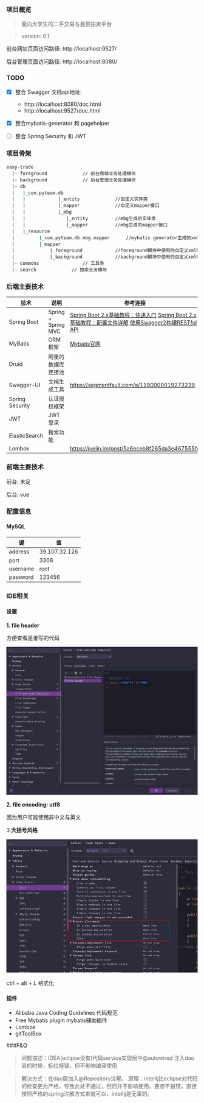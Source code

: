 
### 项目概览

>面向大学生的二手交易与悬赏拍卖平台

> version: 0.1

前台网站页面访问路径: http://localhost:9527/

后台管理页面访问路径: http://localhost:8080/

### TODO

- [x] 整合 Swagger
    文档api地址: 
    - http://localhost:8080/doc.html 
    - http://localhost:9527/doc.html


- [x] 整合mybatis-generator 和 pagehelper

- [ ] 整合 Spring Security 和 JWT



### 项目骨架

```bash
easy-trade			
  |- foreground				// 前台商城业务处理模块
  |- background  			// 后台管理业务处理模块
  |- db					   
  |   |_com.pyteam.db
  |   |            |_entity             //自定义实体类
  |   |            |_mapper             //自定义mapper接口
  |   |            |_mbg
  |   |               |_entity          //mbg生成的实体类
  |   |               |_mapper          //mbg生成的mapper接口
  |   |_resource
  |         |_com.pyteam.db.mbg.mapper      //mybatis generator生成的xml映射文件
  |         |_mapper
  |             |_foreground            //foreground模块中使用的自定义xml映射文件
  |             |_background            //background模块中使用的自定义xml映射文件
  |- commons				// 工具类
  |- search				// 搜索业务模块
```



### 后端主要技术

| 技术            | 说明                | 参考连接                                                     |
| --------------- | ------------------- | ------------------------------------------------------------ |
| Spring Boot     | Spring + Spring MVC | [Spring Boot 2.x基础教程：快速入门](http://blog.didispace.com/spring-boot-learning-21-1-1/) [Spring Boot 2.x基础教程：配置文件详解](http://blog.didispace.com/spring-boot-learning-21-1-3/) [使用Swagger2构建RESTful API](https://link.zhihu.com/?target=http%3A//blog.didispace.com/springbootswagger2/) |
| MyBatis         | ORM框架             | [Mybatis官网](http://www.mybatis.org/mybatis-3/zh/index.html) |
| Druid           | 阿里的数据库连接池  |                                                              |
| Swagger-UI      | 文档生成工具        |    https://segmentfault.com/a/1190000019273239 |
| Spring Security | 认证授权框架        |                                                              |
| JWT             | JWT登录             |                                                              |
| ElasticSearch   | 搜索功能            |                                                              |
| Lombok          |                     | https://juejin.im/post/5a6eceb8f265da3e467555fe              |



### 前端主要技术

前台: 未定

后台: vue



### 配置信息

#### MySQL

|   键      |    值        |
| -------- | ------------ |
| address  | 39.107.32.126 |
| port     | 3306         |
| username | root         |
| password | 123456       |



### IDE相关

#### 设置

**1. file header**

方便查看是谁写的代码

![](./document/img/1561869243931.png)



**2. file encoding:  utf8**

因为用户可能使用非中文与英文



3.**大括号风格**

![](./document/img/1561965449440.png)

ctrl + alt + L 格式化

 

#### 插件

- Alibaba Java Coding Guidelines  代码规范
- Free Mybatis plugin    mybatis辅助插件
- Lombok
- gitToolBox 


###F&Q
>问题描述：IDEA(eclipse没有)代码service实现层中@autowired 注入dao层的时候，标红报错，但不影响编译使用

>解决方式：在dao层加入@Repository注解。
>原理：intellij比eclipse对代码的检查更为严格，导致此处不通过，然而并不影响使用。要想不报错，直接按照严格的spring注解方式来就可以，intellij是无辜的。
